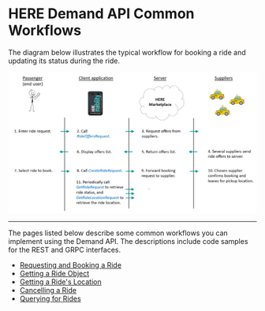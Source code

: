 # HERE Demand API Common Workflows #

The diagram below illustrates the typical workflow for booking a ride and updating its status during the ride.

<img src="./BookRideDemandSideOnly.png">

----
The pages listed below describe some common workflows you can implement using the Demand API. The descriptions include code samples for the REST and GRPC interfaces.

- [Requesting and Booking a Ride](DemandDevGuide_BookRide.md)
- [Getting a Ride Object](DemandDevGuide_GetRide.md)
- [Getting a Ride's Location](DemandDevGuide_GetRideLocation.md)
- [Cancelling a Ride](DemandDevGuide_CancelRide.md)
- [Querying for Rides](DemandDevGuide_QueryRides.md)




